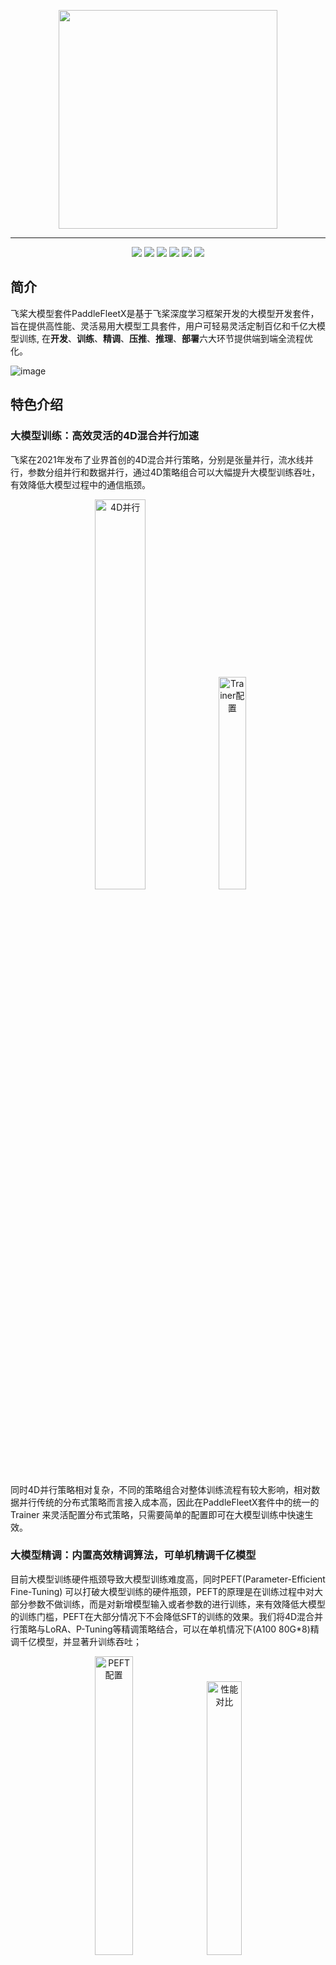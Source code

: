 <p align="center">
  <img src="./paddlefleetx-logo.png" align="middle"  width="350" />
</p>

------------------------------------------------------------------------------------------

<p align="center">
    <a href="./LICENSE"><img src="https://img.shields.io/badge/license-Apache%202-dfd.svg"></a>
    <a href="https://github.com/PaddlePaddle/PaddleFleetX/releases"><img src="https://img.shields.io/github/v/release/PaddlePaddle/PaddleFleetX?color=ffa"></a>
    <a href=""><img src="https://img.shields.io/badge/python-3.7+-aff.svg"></a>
    <a href="https://github.com/PaddlePaddle/PaddleFleetX/graphs/contributors"><img src="https://img.shields.io/github/contributors/PaddlePaddle/PaddleFleetX?color=9ea"></a>
    <a href="https://github.com/PaddlePaddle/PaddleFleetX/issues"><img src="https://img.shields.io/github/issues/PaddlePaddle/PaddleFleetX?color=9cc"></a>
    <a href="https://github.com/PaddlePaddle/PaddleFleetX/stargazers"><img src="https://img.shields.io/github/stars/PaddlePaddle/PaddleFleetX?color=ccf"></a>
</p>

## 简介

飞桨大模型套件PaddleFleetX是基于飞桨深度学习框架开发的大模型开发套件，旨在提供高性能、灵活易用大模型工具套件，用户可轻易灵活定制百亿和千亿大模型训练, 在**开发**、**训练**、**精调**、**压推**、**推理**、**部署**六大环节提供端到端全流程优化。

![image](https://github.com/PaddlePaddle/PaddleFleetX/assets/16698950/8f569df3-bb85-4384-8ee8-30f808dcefc5)

## 特色介绍

### 大模型训练：高效灵活的4D混合并行加速

飞桨在2021年发布了业界首创的4D混合并行策略，分别是张量并行，流水线并行，参数分组并行和数据并行，通过4D策略组合可以大幅提升大模型训练吞吐，有效降低大模型过程中的通信瓶颈。


<p align="center">
  <img src="https://github.com/PaddlePaddle/PaddleFleetX/assets/16698950/1d8658f3-449f-4fac-927d-5a5210c39ce5" alt="4D并行" width="40%" height="40%">
  <img src="https://github.com/PaddlePaddle/PaddleFleetX/assets/16698950/b6ff6ff1-42cb-433f-87b0-b8bd1d06d9aa" alt="Trainer配置" width="29.5%" height="29.5%">
</p>

同时4D并行策略相对复杂，不同的策略组合对整体训练流程有较大影响，相对数据并行传统的分布式策略而言接入成本高，因此在PaddleFleetX套件中的统一的 Trainer 来灵活配置分布式策略，只需要简单的配置即可在大模型训练中快速生效。

### 大模型精调：内置高效精调算法，可单机精调千亿模型

目前大模型训练硬件瓶颈导致大模型训练难度高，同时PEFT(Parameter-Efficient Fine-Tuning) 可以打破大模型训练的硬件瓶颈，PEFT的原理是在训练过程中对大部分参数不做训练，而是对新增模型输入或者参数的进行训练，来有效降低大模型的训练门槛，PEFT在大部分情况下不会降低SFT的训练的效果。我们将4D混合并行策略与LoRA、P-Tuning等精调策略结合，可以在单机情况下(A100 80G*8)精调千亿模型，并显著升训练吞吐；
               

<p align="center">
  <img src="https://github.com/PaddlePaddle/PaddleFleetX/assets/16698950/3d25e8e7-77fe-49d7-b4df-ed51e61f56b0" alt="PEFT配置" width="35%" height="35%">
  <img src="https://github.com/PaddlePaddle/PaddleFleetX/assets/16698950/07135425-5e30-4fec-80da-c005d9133df7" alt="性能对比" width="33.5%" height="33.5%">
</p>

                
### 大模型压缩：自研Shift-SmoothQuant算法全面实现主流大模型无损量化

由于大模型预测成本高，对算力、显存要求高，同时在NLU模型相关上通过模型压缩量化可以做到无损量化，因此在NLG的生成模型做压缩量化有益于大模型的预测部署；PaddleFleetX 通过自研的Shift-SmoothQuant算法有效提升量化的精度和稳定性，通过 Shift 算法可以参数分布缩放到对称分布，同时通过 SmoothQuant 将异常参数值进行缩放合理范围内，因此通过 Shift-SmoothQuant 算法可以提升压缩的算法精度和稳定性；在 C-Eval 和 NL2SQL 两个数据集上在主流开源模型可以做到无损量化。更多技术介绍可以参考[PaddleSlim](https://github.com/PaddlePaddle/PaddleSlim)

<p align="center">
  <img src="https://github.com/PaddlePaddle/PaddleFleetX/assets/16698950/2214d4eb-efe9-45b4-b540-32d9b9e10985" alt="PEFT配置" width="50%" height="50%">
   <img src="https://github.com/wawltor/PaddleFleetX/assets/16698950/ccbfafe4-0a5d-472b-ad88-e844a1b44468" alt="PEFT配置" width="50%" height="50%">

</p>

              
### 大模型推理部署：高性能推理引擎与推理服务的深度结合

在PaddleFleetX通过Paddle Inference高性能推理引擎针对大模型Context与Decoder阶段的计算特性的不同，实现了大量的算子的融合与加速策略，结合动态插入技术，可以进一步提升推理服务的吞吐。
<p align="center">
  <img src="https://github.com/PaddlePaddle/PaddleFleetX/assets/16698950/10872ada-a629-473c-bf17-e01192165e4d" alt="PEFT配置" width="70%" height="70%">
</p>



## PaddleFleetX 应用案例

### 大语言模型

基于PaddleFleetX的核心能力，我们在PaddleNLP中提供了丰富的大语言模型全流程开发，更多详细使用说明可以参考[PaddleNLP LLM](https://github.com/PaddlePaddle/PaddleNLP/tree/develop/llm)

### 跨模态大模型

除了大语言模型外，PaddleFleetX还包含了跨模态大模型的开发与训练，包括基于扩散模型的文生图、图生文等经典能力，更多详细使用说明可以参考[PaddleMIX](https://github.com/PaddlePaddle/PaddleMIX)

### 生物计算大模型

在生物计算领域，基于PaddleFleetX的并行策略与高性能优化能力，我们在PaddleHelix中提供众多业界领先的生物计算预训练模型，更多详细使用说明可以参考[PaddleHelix](https://github.com/PaddlePaddle/PaddleHelix)


## Citation

```
@misc{paddlefleetx,
    title={PaddleFleetX: An Easy-to-use and High-Performance One-stop Tool for Deep Learning},
    author={PaddleFleetX Contributors},
    howpublished = {\url{https://github.com/PaddlePaddle/PaddleFleetX}},
    year={2022}
}
```

## License
PaddleFleetX 基于 [Apache 2.0 license](./LICENSE) 许可发布。